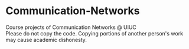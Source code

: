 # Communication-Networks
Course projects of Communication Networks @ UIUC  
Please do not copy the code. Copying portions of another person's work may cause academic dishonesty. 
